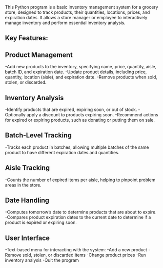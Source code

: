 This Python program is a basic inventory management system for a grocery store, designed to track products, their quantities, locations, prices, and expiration dates. It allows a store manager or employee to interactively manage inventory and perform essential inventory analysis.

## Key Features:
## Product Management

-Add new products to the inventory, specifying name, price, quantity, aisle, batch ID, and expiration date.
-Update product details, including price, quantity, location (aisle), and expiration date.
-Remove products when sold, stolen, or discarded.

## Inventory Analysis

-Identify products that are expired, expiring soon, or out of stock.
-Optionally apply a discount to products expiring soon.
-Recommend actions for expired or expiring products, such as donating or putting them on sale.

## Batch-Level Tracking

-Tracks each product in batches, allowing multiple batches of the same product to have different expiration dates and quantities.

## Aisle Tracking

-Counts the number of expired items per aisle, helping to pinpoint problem areas in the store.

## Date Handling

-Computes tomorrow’s date to determine products that are about to expire.
-Compares product expiration dates to the current date to determine if a product is expired or expiring soon.

## User Interface

-Text-based menu for interacting with the system:
-Add a new product
-Remove sold, stolen, or discarded items
-Change product prices
-Run inventory analysis
-Quit the program
